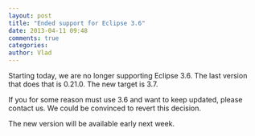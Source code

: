 ```yaml
---
layout: post
title: "Ended support for Eclipse 3.6"
date: 2013-04-11 09:48
comments: true
categories: 
author: Vlad
---
```


Starting today, we are no longer supporting Eclipse 3.6. The last version that does that is 0.21.0. The new target is 3.7.

If you for some reason must use 3.6 and want to keep updated, please contact us. We could be convinced to revert this decision.

The new version will be available early next week.

